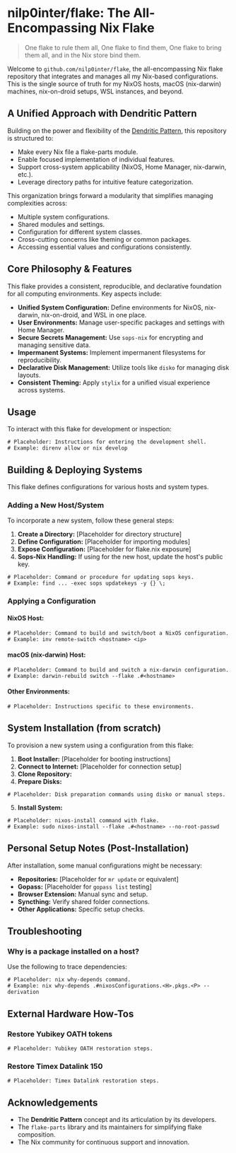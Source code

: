 # nilp0inter/flake: The All-Encompassing Nix Flake

> One flake to rule them all, One flake to find them,
> One flake to bring them all, and in the Nix store bind them.

Welcome to `github.com/nilp0inter/flake`, the all-encompassing Nix flake repository that integrates and manages all my Nix-based configurations. This is the single source of truth for my NixOS hosts, macOS (nix-darwin) machines, nix-on-droid setups, WSL instances, and beyond.

## A Unified Approach with Dendritic Pattern

Building on the power and flexibility of the [Dendritic Pattern](#link-to-dendritic-pattern-source), this repository is structured to:

- Make every Nix file a flake-parts module.
- Enable focused implementation of individual features.
- Support cross-system applicability (NixOS, Home Manager, nix-darwin, etc.).
- Leverage directory paths for intuitive feature categorization.

This organization brings forward a modularity that simplifies managing complexities across:

- Multiple system configurations.
- Shared modules and settings.
- Configuration for different system classes.
- Cross-cutting concerns like theming or common packages.
- Accessing essential values and configurations consistently.

## Core Philosophy & Features

This flake provides a consistent, reproducible, and declarative foundation for all computing environments. Key aspects include:

- **Unified System Configuration:** Define environments for NixOS, nix-darwin, nix-on-droid, and WSL in one place.
- **User Environments:** Manage user-specific packages and settings with Home Manager.
- **Secure Secrets Management:** Use `sops-nix` for encrypting and managing sensitive data.
- **Impermanent Systems:** Implement impermanent filesystems for reproducibility.
- **Declarative Disk Management:** Utilize tools like `disko` for managing disk layouts.
- **Consistent Theming:** Apply `stylix` for a unified visual experience across systems.

## Usage

To interact with this flake for development or inspection:

```console
# Placeholder: Instructions for entering the development shell.
# Example: direnv allow or nix develop
```

## Building & Deploying Systems

This flake defines configurations for various hosts and system types.

### Adding a New Host/System

To incorporate a new system, follow these general steps:

1. **Create a Directory:** [Placeholder for directory structure]
2. **Define Configuration:** [Placeholder for importing modules]
3. **Expose Configuration:** [Placeholder for flake.nix exposure]
4. **Sops-Nix Handling:** If using for the new host, update the host's public key.

```console
# Placeholder: Command or procedure for updating sops keys.
# Example: find ... -exec sops updatekeys -y {} \;
```

### Applying a Configuration

#### NixOS Host:

```console
# Placeholder: Command to build and switch/boot a NixOS configuration.
# Example: inv remote-switch <hostname> <ip>
```

#### macOS (nix-darwin) Host:

```console
# Placeholder: Command to build and switch a nix-darwin configuration.
# Example: darwin-rebuild switch --flake .#<hostname>
```

#### Other Environments:

```console
# Placeholder: Instructions specific to these environments.
```

## System Installation (from scratch)

To provision a new system using a configuration from this flake:

1. **Boot Installer:** [Placeholder for booting instructions]
2. **Connect to Internet:** [Placeholder for connection setup]
3. **Clone Repository:** 
4. **Prepare Disks:** 

```console
# Placeholder: Disk preparation commands using disko or manual steps.
```

5. **Install System:**

```console
# Placeholder: nixos-install command with flake.
# Example: sudo nixos-install --flake .#<hostname> --no-root-passwd
```

## Personal Setup Notes (Post-Installation)

After installation, some manual configurations might be necessary:

- **Repositories:** [Placeholder for `mr update` or equivalent]
- **Gopass:** [Placeholder for `gopass list` testing]
- **Browser Extension:** Manual sync and setup.
- **Syncthing:** Verify shared folder connections.
- **Other Applications:** Specific setup checks.

## Troubleshooting

### Why is a package installed on a host?

Use the following to trace dependencies:

```console
# Placeholder: nix why-depends command.
# Example: nix why-depends .#nixosConfigurations.<H>.pkgs.<P> --derivation
```

## External Hardware How-Tos

### Restore Yubikey OATH tokens

```console
# Placeholder: Yubikey OATH restoration steps.
```

### Restore Timex Datalink 150

```console
# Placeholder: Timex Datalink restoration steps.
```

## Acknowledgements

- The **Dendritic Pattern** concept and its articulation by its developers.
- The `flake-parts` library and its maintainers for simplifying flake composition.
- The Nix community for continuous support and innovation.

<!--
---
Feel free to replace placeholders with specific information as your setup becomes more defined!
-->

